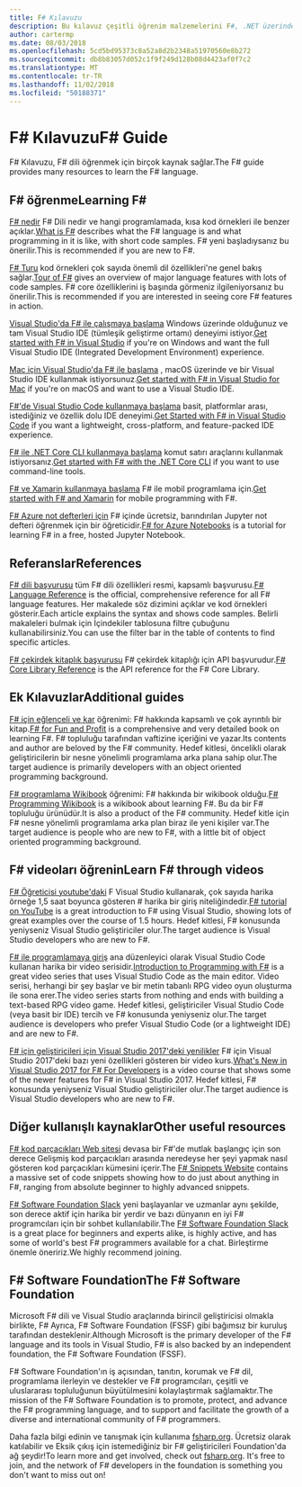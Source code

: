 ```yaml
---
title: F# Kılavuzu
description: Bu kılavuz çeşitli öğrenim malzemelerini F#, .NET üzerinde çalışan işlevsel bir programlama dili için genel bir bakış sağlar.
author: cartermp
ms.date: 08/03/2018
ms.openlocfilehash: 5cd5bd95373c8a52a8d2b2348a51970560e8b272
ms.sourcegitcommit: db8b83057d052c1f9f249d128b08d4423af0f7c2
ms.translationtype: MT
ms.contentlocale: tr-TR
ms.lasthandoff: 11/02/2018
ms.locfileid: "50188371"
---
```

# <a name="f-guide"></a><span data-ttu-id="a2f00-103">F# Kılavuzu</span><span class="sxs-lookup"><span data-stu-id="a2f00-103">F# Guide</span></span>

<span data-ttu-id="a2f00-104">F# Kılavuzu, F# dili öğrenmek için birçok kaynak sağlar.</span><span class="sxs-lookup"><span data-stu-id="a2f00-104">The F# guide provides many resources to learn the F# language.</span></span>

## <a name="learning-f"></a><span data-ttu-id="a2f00-105">F# öğrenme</span><span class="sxs-lookup"><span data-stu-id="a2f00-105">Learning F#</span></span> #

<span data-ttu-id="a2f00-106">[F# nedir](what-is-fsharp.md) F# Dili nedir ve hangi programlamada, kısa kod örnekleri ile benzer açıklar.</span><span class="sxs-lookup"><span data-stu-id="a2f00-106">[What is F#](what-is-fsharp.md) describes what the F# language is and what programming in it is like, with short code samples.</span></span> <span data-ttu-id="a2f00-107">F# yeni başladıysanız bu önerilir.</span><span class="sxs-lookup"><span data-stu-id="a2f00-107">This is recommended if you are new to F#.</span></span>

<span data-ttu-id="a2f00-108">[F# Turu](tour.md) kod örnekleri çok sayıda önemli dil özellikleri'ne genel bakış sağlar.</span><span class="sxs-lookup"><span data-stu-id="a2f00-108">[Tour of F#](tour.md) gives an overview of major language features with lots of code samples.</span></span> <span data-ttu-id="a2f00-109">F# core özelliklerini iş başında görmeniz ilgileniyorsanız bu önerilir.</span><span class="sxs-lookup"><span data-stu-id="a2f00-109">This is recommended if you are interested in seeing core F# features in action.</span></span>

<span data-ttu-id="a2f00-110">[Visual Studio'da F# ile çalışmaya başlama](get-started/get-started-visual-studio.md) Windows üzerinde olduğunuz ve tam Visual Studio IDE (tümleşik geliştirme ortamı) deneyimi istiyor.</span><span class="sxs-lookup"><span data-stu-id="a2f00-110">[Get started with F# in Visual Studio](get-started/get-started-visual-studio.md) if you're on Windows and want the full Visual Studio IDE (Integrated Development Environment) experience.</span></span>

<span data-ttu-id="a2f00-111">[Mac için Visual Studio'da F# ile başlama](get-started/get-started-with-visual-studio-for-mac.md) , macOS üzerinde ve bir Visual Studio IDE kullanmak istiyorsunuz.</span><span class="sxs-lookup"><span data-stu-id="a2f00-111">[Get started with F# in Visual Studio for Mac](get-started/get-started-with-visual-studio-for-mac.md) if you're on macOS and want to use a Visual Studio IDE.</span></span>

<span data-ttu-id="a2f00-112">[F#'de Visual Studio Code kullanmaya başlama](get-started/get-started-vscode.md) basit, platformlar arası, istediğiniz ve özellik dolu IDE deneyimi.</span><span class="sxs-lookup"><span data-stu-id="a2f00-112">[Get Started with F# in Visual Studio Code](get-started/get-started-vscode.md) if you want a lightweight, cross-platform, and feature-packed IDE experience.</span></span>

<span data-ttu-id="a2f00-113">[F# ile .NET Core CLI kullanmaya başlama](get-started/get-started-command-line.md) komut satırı araçlarını kullanmak istiyorsanız.</span><span class="sxs-lookup"><span data-stu-id="a2f00-113">[Get started with F# with the .NET Core CLI](get-started/get-started-command-line.md) if you want to use command-line tools.</span></span>

<span data-ttu-id="a2f00-114">[F# ve Xamarin kullanmaya başlama](https://docs.microsoft.com/xamarin/cross-platform/platform/fsharp/) F# ile mobil programlama için.</span><span class="sxs-lookup"><span data-stu-id="a2f00-114">[Get started with F# and Xamarin](https://docs.microsoft.com/xamarin/cross-platform/platform/fsharp/) for mobile programming with F#.</span></span>

<span data-ttu-id="a2f00-115">[F# Azure not defterleri için](https://notebooks.azure.com/Microsoft/libraries/samples/html/FSharp%20for%20Azure%20Notebooks.ipynb) F# içinde ücretsiz, barındırılan Jupyter not defteri öğrenmek için bir öğreticidir.</span><span class="sxs-lookup"><span data-stu-id="a2f00-115">[F# for Azure Notebooks](https://notebooks.azure.com/Microsoft/libraries/samples/html/FSharp%20for%20Azure%20Notebooks.ipynb) is a tutorial for learning F# in a free, hosted Jupyter Notebook.</span></span>

## <a name="references"></a><span data-ttu-id="a2f00-116">Referanslar</span><span class="sxs-lookup"><span data-stu-id="a2f00-116">References</span></span>

<span data-ttu-id="a2f00-117">[F# dili başvurusu](language-reference/index.md) tüm F# dili özellikleri resmi, kapsamlı başvurusu.</span><span class="sxs-lookup"><span data-stu-id="a2f00-117">[F# Language Reference](language-reference/index.md) is the official, comprehensive reference for all F# language features.</span></span> <span data-ttu-id="a2f00-118">Her makalede söz dizimini açıklar ve kod örnekleri gösterir.</span><span class="sxs-lookup"><span data-stu-id="a2f00-118">Each article explains the syntax and shows code samples.</span></span> <span data-ttu-id="a2f00-119">Belirli makaleleri bulmak için İçindekiler tablosuna filtre çubuğunu kullanabilirsiniz.</span><span class="sxs-lookup"><span data-stu-id="a2f00-119">You can use the filter bar in the table of contents to find specific articles.</span></span>

<span data-ttu-id="a2f00-120">[F# çekirdek kitaplık başvurusu](https://msdn.microsoft.com/visualfsharpdocs/conceptual/fsharp-core-library-reference) F# çekirdek kitaplığı için API başvurudur.</span><span class="sxs-lookup"><span data-stu-id="a2f00-120">[F# Core Library Reference](https://msdn.microsoft.com/visualfsharpdocs/conceptual/fsharp-core-library-reference) is the API reference for the F# Core Library.</span></span>

## <a name="additional-guides"></a><span data-ttu-id="a2f00-121">Ek Kılavuzlar</span><span class="sxs-lookup"><span data-stu-id="a2f00-121">Additional guides</span></span>

<span data-ttu-id="a2f00-122">[F# için eğlenceli ve kar](https://swlaschin.gitbooks.io/fsharpforfunandprofit/content/) öğrenimi: F# hakkında kapsamlı ve çok ayrıntılı bir kitap.</span><span class="sxs-lookup"><span data-stu-id="a2f00-122">[F# for Fun and Profit](https://swlaschin.gitbooks.io/fsharpforfunandprofit/content/) is a comprehensive and very detailed book on learning F#.</span></span> <span data-ttu-id="a2f00-123">F# topluluğu tarafından vaftizine içeriğini ve yazar.</span><span class="sxs-lookup"><span data-stu-id="a2f00-123">Its contents and author are beloved by the F# community.</span></span> <span data-ttu-id="a2f00-124">Hedef kitlesi, öncelikli olarak geliştiricilerin bir nesne yönelimli programlama arka plana sahip olur.</span><span class="sxs-lookup"><span data-stu-id="a2f00-124">The target audience is primarily developers with an object oriented programming background.</span></span>

<span data-ttu-id="a2f00-125">[F# programlama Wikibook](https://en.wikibooks.org/wiki/F_Sharp_Programming) öğrenimi: F# hakkında bir wikibook olduğu.</span><span class="sxs-lookup"><span data-stu-id="a2f00-125">[F# Programming Wikibook](https://en.wikibooks.org/wiki/F_Sharp_Programming) is a wikibook about learning F#.</span></span> <span data-ttu-id="a2f00-126">Bu da bir F# topluluğu ürünüdür.</span><span class="sxs-lookup"><span data-stu-id="a2f00-126">It is also a product of the F# community.</span></span> <span data-ttu-id="a2f00-127">Hedef kitle için F# nesne yönelimli programlama arka plan biraz ile yeni kişiler var.</span><span class="sxs-lookup"><span data-stu-id="a2f00-127">The target audience is people who are new to F#, with a little bit of object oriented programming background.</span></span>

## <a name="learn-f-through-videos"></a><span data-ttu-id="a2f00-128">F# videoları öğrenin</span><span class="sxs-lookup"><span data-stu-id="a2f00-128">Learn F# through videos</span></span>

<span data-ttu-id="a2f00-129">[F# Öğreticisi youtube'daki](https://www.youtube.com/watch?v=c7eNDJN758U) F Visual Studio kullanarak, çok sayıda harika örneğe 1,5 saat boyunca gösteren # harika bir giriş niteliğindedir.</span><span class="sxs-lookup"><span data-stu-id="a2f00-129">[F# tutorial on YouTube](https://www.youtube.com/watch?v=c7eNDJN758U) is a great introduction to F# using Visual Studio, showing lots of great examples over the course of 1.5 hours.</span></span> <span data-ttu-id="a2f00-130">Hedef kitlesi, F# konusunda yeniyseniz Visual Studio geliştiriciler olur.</span><span class="sxs-lookup"><span data-stu-id="a2f00-130">The target audience is Visual Studio developers who are new to F#.</span></span>

<span data-ttu-id="a2f00-131">[F# ile programlamaya giriş](https://www.youtube.com/watch?v=Teak30_pXHk&list=PLEoMzSkcN8oNiJ67Hd7oRGgD1d4YBxYGC) ana düzenleyici olarak Visual Studio Code kullanan harika bir video serisidir.</span><span class="sxs-lookup"><span data-stu-id="a2f00-131">[Introduction to Programming with F#](https://www.youtube.com/watch?v=Teak30_pXHk&list=PLEoMzSkcN8oNiJ67Hd7oRGgD1d4YBxYGC) is a great video series that uses Visual Studio Code as the main editor.</span></span> <span data-ttu-id="a2f00-132">Video serisi, herhangi bir şey başlar ve bir metin tabanlı RPG video oyun oluşturma ile sona erer.</span><span class="sxs-lookup"><span data-stu-id="a2f00-132">The video series starts from nothing and ends with building a text-based RPG video game.</span></span> <span data-ttu-id="a2f00-133">Hedef kitlesi, geliştiriciler Visual Studio Code (veya basit bir IDE) tercih ve F# konusunda yeniyseniz olur.</span><span class="sxs-lookup"><span data-stu-id="a2f00-133">The target audience is developers who prefer Visual Studio Code (or a lightweight IDE) and are new to F#.</span></span>

<span data-ttu-id="a2f00-134">[F# için geliştiricileri için Visual Studio 2017'deki yenilikler](https://www.linkedin.com/learning/what-s-new-in-visual-studio-2017-for-f-sharp-for-developers) F# için Visual Studio 2017'deki bazı yeni özellikleri gösteren bir video kurs.</span><span class="sxs-lookup"><span data-stu-id="a2f00-134">[What's New in Visual Studio 2017 for F# For Developers](https://www.linkedin.com/learning/what-s-new-in-visual-studio-2017-for-f-sharp-for-developers) is a video course that shows some of the newer features for F# in Visual Studio 2017.</span></span> <span data-ttu-id="a2f00-135">Hedef kitlesi, F# konusunda yeniyseniz Visual Studio geliştiriciler olur.</span><span class="sxs-lookup"><span data-stu-id="a2f00-135">The target audience is Visual Studio developers who are new to F#.</span></span>

## <a name="other-useful-resources"></a><span data-ttu-id="a2f00-136">Diğer kullanışlı kaynaklar</span><span class="sxs-lookup"><span data-stu-id="a2f00-136">Other useful resources</span></span>

<span data-ttu-id="a2f00-137">[F# kod parçacıkları Web sitesi](http://www.fssnip.net) devasa bir F#'de mutlak başlangıç için son derece Gelişmiş kod parçacıkları arasında neredeyse her şeyi yapmak nasıl gösteren kod parçacıkları kümesini içerir.</span><span class="sxs-lookup"><span data-stu-id="a2f00-137">The [F# Snippets Website](http://www.fssnip.net) contains a massive set of code snippets showing how to do just about anything in F#, ranging from absolute beginner to highly advanced snippets.</span></span>

<span data-ttu-id="a2f00-138">[F# Software Foundation Slack](https://fsharp.org/guides/slack/) yeni başlayanlar ve uzmanlar aynı şekilde, son derece aktif için harika bir yerdir ve bazı dünyanın en iyi F# programcıları için bir sohbet kullanılabilir.</span><span class="sxs-lookup"><span data-stu-id="a2f00-138">The [F# Software Foundation Slack](https://fsharp.org/guides/slack/) is a great place for beginners and experts alike, is highly active, and has some of world's best F# programmers available for a chat.</span></span> <span data-ttu-id="a2f00-139">Birleştirme önemle öneririz.</span><span class="sxs-lookup"><span data-stu-id="a2f00-139">We highly recommend joining.</span></span>

## <a name="the-f-software-foundation"></a><span data-ttu-id="a2f00-140">F# Software Foundation</span><span class="sxs-lookup"><span data-stu-id="a2f00-140">The F# Software Foundation</span></span>

<span data-ttu-id="a2f00-141">Microsoft F# dili ve Visual Studio araçlarında birincil geliştiricisi olmakla birlikte, F# Ayrıca, F# Software Foundation (FSSF) gibi bağımsız bir kuruluş tarafından desteklenir.</span><span class="sxs-lookup"><span data-stu-id="a2f00-141">Although Microsoft is the primary developer of the F# language and its tools in Visual Studio, F# is also backed by an independent foundation, the F# Software Foundation (FSSF).</span></span>

<span data-ttu-id="a2f00-142">F# Software Foundation'ın iş açısından, tanıtın, korumak ve F# dil, programlama ilerleyin ve destekler ve F# programcıları, çeşitli ve uluslararası topluluğunun büyütülmesini kolaylaştırmak sağlamaktır.</span><span class="sxs-lookup"><span data-stu-id="a2f00-142">The mission of the F# Software Foundation is to promote, protect, and advance the F# programming language, and to support and facilitate the growth of a diverse and international community of F# programmers.</span></span>

<span data-ttu-id="a2f00-143">Daha fazla bilgi edinin ve tanışmak için kullanıma [fsharp.org](https://fsharp.org). Ücretsiz olarak katılabilir ve Eksik çıkış için istemediğiniz bir F# geliştiricileri Foundation'da ağ şeydir!</span><span class="sxs-lookup"><span data-stu-id="a2f00-143">To learn more and get involved, check out [fsharp.org](https://fsharp.org). It's free to join, and the network of F# developers in the foundation is something you don't want to miss out on!</span></span>
